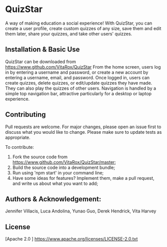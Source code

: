 # QuizStar
A way of making education a social experience!
With QuizStar, you can create a user profile, create custom quizzes of any size, save them and edit them later, share your quizzes, and take other users' quizzes.



## Installation & Basic Use
QuizStar can be downloaded from https://www.github.com/VitaRox/QuizStar
From the home screen, users log in by entering a username and password, or create a new account by entering a username, email, and password.  Once logged in, users can create quizzes, delete quizzes, or edit/update quizzes they have made.  They can also play the quizzes of other users.  Navigation is handled by a simple top navigation bar, attractive particularly for a desktop or laptop experience.


## Contributing
Pull requests are welcome. For major changes, please open an issue first to discuss what you would like to change.
Please make sure to update tests as appropriate.

To contribute:
1. Fork the source code from https://www.github.com/VitaRox/QuizStar/master;
2. Build the source code into a development bundle;
3. Run using 'npm start' in your command line;
4. Have some ideas for features? Implement them, make a pull request, and write us about what you want to add;



## Authors & Acknowledgement: 
Jennifer Villacis, Luca Andolina, Yunao Guo, Derek Hendrick, Vita Harvey


## License
[Apache 2.0 ] https://www.apache.org/licenses/LICENSE-2.0.txt
